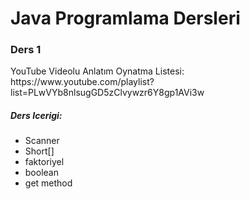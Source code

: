<h1>Java Programlama Dersleri</h1>

<h3>Ders 1</h3>

<p>YouTube Videolu Anlatım Oynatma Listesi:  https://www.youtube.com/playlist?list=PLwVYb8nlsugGD5zClvywzr6Y8gp1AVi3w </p>

<h5> Ders Icerigi: </h5>

<ul>
<li>Scanner</li>
<li>Short[]</li>
<li>faktoriyel</li>
<li>boolean</li>
<li>get method</li>
</ul>


